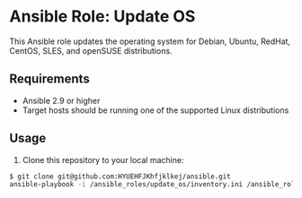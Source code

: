 # Ansible Role: Update OS

This Ansible role updates the operating system for Debian, Ubuntu, RedHat, CentOS, SLES, and openSUSE distributions.

## Requirements

- Ansible 2.9 or higher
- Target hosts should be running one of the supported Linux distributions

## Usage

1. Clone this repository to your local machine:

```bash
$ git clone git@github.com:HYUEHFJKhfjklkej/ansible.git
ansible-playbook -i /ansible_roles/update_os/inventory.ini /ansible_roles/update_os/update_os_playbook.yml
